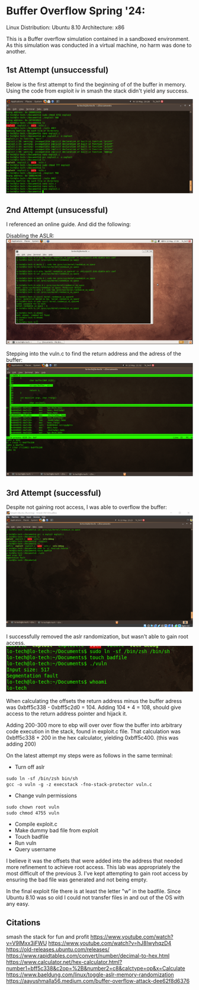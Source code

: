 # Buffer Overflow Spring '24:

Linux Distribution:	Ubuntu 8.10
Architecture:		x86

This is a Buffer overflow simulation contained in a sandboxed environment.  As this simulation was conducted in a virtual machine,
no harm was done to another.

## 1st Attempt (unsuccessful)

Below is the first attempt to find the beginning of of the buffer in memory. 
Using the code from exploit iv in smash the stack didn't yield any success.

![first_attempt](not_work.png)

## 2nd Attempt (unsucessful)
I referenced an online guide.  And did the following:

Disabling the ASLR:
![disable](disable_aslr.png)

Stepping into the vuln.c to find the return address and the adress of the buffer:
![stepping](step_in_gdb.png)

## 3rd Attempt (successful)
Despite not gaining root access, I was able to overflow the buffer:
![overflow](seg_fault.png)

I successfully removed the aslr randomization, but wasn't able to gain root access.
![root](no_root.png)


When calculating the offsets the return address minus the buffer adress was 0xbff5c338 - 0xbff5c2d0 = 104.
Adding 104 + 4 = 108, should give access to the return address pointer and hijack it.

Adding 200-300 more to ebp will over over flow the buffer into arbitrary code execution in the stack, found in exploit.c file.
That calculation was 0xbff5c338 + 200 in the hex calculator, yielding 0xbff5c400.  (this was adding 200)

On the latest attempt my steps were as follows in the same terminal:
- Turn off aslr
```
sudo ln -sf /bin/zsh bin/sh
gcc -o vuln -g -z execstack -fno-stack-protector vuln.c
```
- Change vuln permissions

```
sudo chown root vuln
sudo chmod 4755 vuln
```

- Compile exploit.c
- Make dummy bad file from exploit
- Touch badfile
- Run vuln
- Query username

I believe it was the offsets that were added into the address that needed more refinement to achieve root access.  This lab was appropriately the most difficult of the previous 3.  I've kept attempting to gain root access by ensuring the bad file was generated and not being empty.

In the final exploit file there is at least the letter "w" in the badfile. Since Ubuntu 8.10 was so old I could not transfer files in and out of the OS with any easy.


## Citations
smash the stack for fun and profit
https://www.youtube.com/watch?v=V9lMxx3iFWU
https://www.youtube.com/watch?v=hJ8IwyhqzD4
https://old-releases.ubuntu.com/releases/
https://www.rapidtables.com/convert/number/decimal-to-hex.html
https://www.calculator.net/hex-calculator.html?number1=bff5c338&c2op=%2B&number2=c8&calctype=op&x=Calculate
https://www.baeldung.com/linux/toggle-aslr-memory-randomization
https://aayushmalla56.medium.com/buffer-overflow-attack-dee62f8d6376
